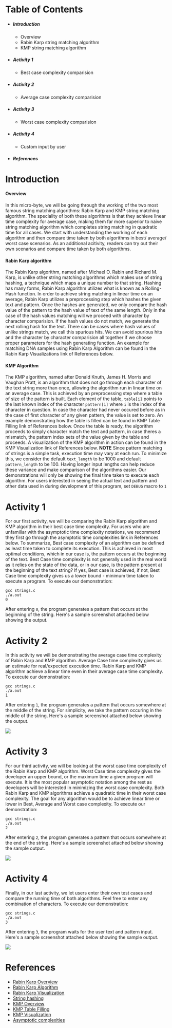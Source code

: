 # Table of Contents
* ##### Introduction
    * Overview
    * Rabin Karp string matching algorithm
    * KMP string matching algorithm
* ##### Activity 1
    * Best case complexity comparision
* ##### Activity 2
    * Average case complexity comparision
* ##### Activity 3
    * Worst case complexity comparision
* ##### Activity 4
    * Custom input by user
* ##### References
# Introduction
#### Overview
In this micro-byte, we will be going through the working of the two most famous string matching algorithms: Rabin Karp and KMP string matching algorithm. The speciality of both these algorithms is that they achieve linear time complexity for average case, making them far more superior to naive string matching algorithm which completes string matching in quadratic time for all cases.
We start with understanding the working of each algorithm and then compare time taken by both algorithms in best/ average/ worst case scenarios. As an additional acitivity, readers can try out their own scenarios and compare time taken by both algorithms.
#### Rabin Karp algorithm
The Rabin Karp algorithm, named after Michael O. Rabin and Richard M. Karp, is unlike other string matching algorithms which makes use of string hashing, a technique which maps a unique number to that string. Hashing has many forms, Rabin Karp algorithm utilizes what is known as a Rolling-Hash function.
In order to achieve string matching in linear time on an average, Rabin Karp utilizes a preprocessing step which hashes the given text and pattern. Once the hashes are generated, we only compare the hash value of the pattern to the hash value of text of the same length. Only in the case of the hash values matching will we proceed with character by character comparision. If the hash values do not match, we generate the next rolling hash for the text. There can be cases where hash values of unlike strings match, we call this spurious hits. We can avoid spurious hits and the character by character comparision all together if we choose proper parameters for the hash generating function. An example for matching DNA samples using Rabin Karp Algorithm can be found in the Rabin Karp Visualizations link of References below.
#### KMP Algorithm
The KMP algorithm, named after Donald Knuth, James H. Morris and Vaughan Pratt, is an algorithm that does not go through each character of the text string more than once, allowing the algorithm run in linear time on an average case. This is achieved by an preprocessing step where a table of size of the pattern is built. Each element of the table, ```table[i]``` points to the last known index of the character ```pattern[i]``` where ```i``` is the index of the character in question. In case the character had never occured before as in the case of first character of any given pattern, the value is set to zero. An example demonstrating how the table is filled can be found in KMP Table Filling link of References below. 
Once the table is ready, the algorithm proceeds to simply character match the text and pattern, in case theres a mismatch, the pattern index sets of the value given by the table and proceeds. A visualization of the KMP algorithm in action can be found in the KMP Visualization link of References below. 
**NOTE** Since pattern matching of strings is a simple task, execution time may vary at each run. To minimize this, we consider the default ```text_length``` to be 1000 and default ```pattern_length``` to be 100. Having longer input lengths can help reduce these variance and make comparison of the algorithms easier. Our demonstrations will only be showing the final time taken to execute each algorithm. For users interested in seeing the actual text and pattern and other data used in during development of this program, set ```DEBUG``` macro to ```1```
# Activity 1
For our first activity, we will be comparing the Rabin Karp algorithm and KMP algorithm in their best case time complexity. For users who are unfamiliar with the asymptotic time complexity notations, we recommend they first go through the asymptotic time complexities link in References below. To summarize, Best case complexity of an algorithm can be defined as least time taken to complete its execution. This is achieved in most optimal conditions, which in our case is, the pattern occurs at the beginning of the text. Best Case time complexity is not generally used in the real world as it relies on the state of the data, or in our case, is the pattern present at the beginning of the text string? If yes, Best case is achieved, if not, Best Case time complexity gives us a lower bound - minimum time taken to execute a program.
To execute our demonstration:
```
gcc strings.c
./a.out
0
```
After entering ```0```, the program generates a pattern that occurs at the beginning of the string. Here's a sample screenshot attached below showing the output.

[](resources/Activity1.jpg)
# Activity 2
In this activity we will be demonstrating the average case time complexity of Rabin Karp and KMP algorithm. Average Case time complexity gives us an estimate for real/expected execution time. Rabin Karp and KMP algorithm achieve a linear time even in their average case time complexity.
To execute our demonstration:
```
gcc strings.c
./a.out
1
```
After entering ```1```, the program generates a pattern that occurs somewhere at the middle of the string. For simplicity, we take the pattern occuring in the middle of the string. Here's a sample screenshot attached below showing the output.

![](resources/Activity2.jpg?raw=true)
# Activity 3
For our third activity, we will be looking at the worst case time complexity of the Rabin Karp and KMP algorithm. Worst Case time complexity gives the developer an upper bound, or the maximum time a given program will execute. It is the most popular asymptotic notation among the rest as developers will be interested in minimizing the worst case complexity. Both Rabin Karp and KMP algorithms achieve a quadratic time in their worst case complexity. The goal for any algorithm would be to achieve linear time or lower in Best, Average and Worst case complexity.
To execute our demonstration:
```
gcc strings.c
./a.out
2
```
After entering ```2```, the program generates a pattern that occurs somewhere at the end of the string. Here's a sample screenshot attached below showing the sample output.

![](resources/Activity3.jpg?raw=true)
# Activity 4
Finally, in our last activity, we let users enter their own test cases and compare the running time of both algorithms. Feel free to enter any combination of characters.
To execute our demonstration:
```
gcc strings.c
./a.out
3
```
After entering ```3```, the program waits for the user text and pattern input. Here's a sample screenshot attached below showing the sample output.

![](resources/Activity4.jpg?raw=true)
# References
* [Rabin Karp Overview](https://en.wikipedia.org/wiki/Rabin%E2%80%93Karp_algorithm)
* [Rabin Karp Algorithm](https://www.programiz.com/dsa/rabin-karp-algorithm)
* [Rabin Karp Visualization](https://www-igm.univ-mlv.fr/~lecroq/string/node5.html)
* [String hashing](https://cp-algorithms.com/string/string-hashing.html)
* [KMP Overview](https://en.wikipedia.org/wiki/Knuth%E2%80%93Morris%E2%80%93Pratt_algorithm)
* [KMP Table Filling](https://www.javatpoint.com/daa-knuth-morris-pratt-algorithm)
* [KMP Visualization](https://people.ok.ubc.ca/ylucet/DS/KnuthMorrisPratt.html)
* [Asymptotic complexities](https://www.cs.cornell.edu/courses/cs3110/2012sp/lectures/lec19-asymp/review.html)
